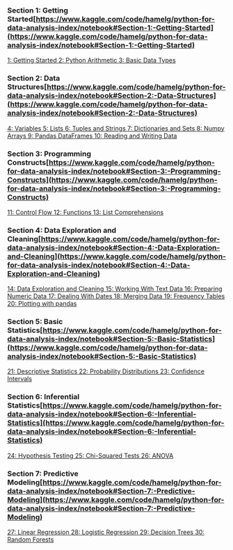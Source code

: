 ### Section 1: Getting Started[https://www.kaggle.com/code/hamelg/python-for-data-analysis-index/notebook#Section-1:-Getting-Started](https://www.kaggle.com/code/hamelg/python-for-data-analysis-index/notebook#Section-1:-Getting-Started)

[1: Getting Started
](https://www.kaggle.com/hamelg/python-for-data-1-getting-started)[2: Python Arithmetic
](https://www.kaggle.com/hamelg/python-for-data-2-python-arithmetic)[3: Basic Data Types](https://www.kaggle.com/hamelg/python-for-data-3-basic-data-types)

### Section 2: Data Structures[https://www.kaggle.com/code/hamelg/python-for-data-analysis-index/notebook#Section-2:-Data-Structures](https://www.kaggle.com/code/hamelg/python-for-data-analysis-index/notebook#Section-2:-Data-Structures)

[4: Variables
](https://www.kaggle.com/hamelg/python-for-data-4-variables)[5: Lists
](https://www.kaggle.com/hamelg/python-for-data-5-lists)[6: Tuples and Strings
](https://www.kaggle.com/hamelg/python-for-data-6-tuples-and-strings)[7: Dictionaries and Sets
](https://www.kaggle.com/hamelg/python-for-data-7-dictionaries-and-sets)[8: Numpy Arrays
](https://www.kaggle.com/hamelg/python-for-data-8-numpy-arrays)[9: Pandas DataFrames
](https://www.kaggle.com/hamelg/python-for-data-9-pandas-dataframes)[10: Reading and Writing Data](https://www.kaggle.com/hamelg/python-for-data-10-reading-and-writing-data)

### Section 3: Programming Constructs[https://www.kaggle.com/code/hamelg/python-for-data-analysis-index/notebook#Section-3:-Programming-Constructs](https://www.kaggle.com/code/hamelg/python-for-data-analysis-index/notebook#Section-3:-Programming-Constructs)

[11: Control Flow
](https://www.kaggle.com/hamelg/python-for-data-11-control-flow)[12: Functions
](https://www.kaggle.com/hamelg/python-for-data-12-functions)[13: List Comprehensions](https://www.kaggle.com/hamelg/python-for-data-13-list-comprehensions)

### Section 4: Data Exploration and Cleaning[https://www.kaggle.com/code/hamelg/python-for-data-analysis-index/notebook#Section-4:-Data-Exploration-and-Cleaning](https://www.kaggle.com/code/hamelg/python-for-data-analysis-index/notebook#Section-4:-Data-Exploration-and-Cleaning)

[14: Data Exploration and Cleaning
](https://www.kaggle.com/hamelg/python-for-data-14-data-exploration-and-cleaning)[15: Working With Text Data
](https://www.kaggle.com/hamelg/python-for-data-15-working-with-text-data)[16: Preparing Numeric Data
](https://www.kaggle.com/hamelg/python-for-data-16-preparing-numeric-data)[17: Dealing With Dates
](https://www.kaggle.com/hamelg/python-for-data-17-dealing-with-dates)[18: Merging Data
](https://www.kaggle.com/hamelg/python-for-data-18-merging-data)[19: Frequency Tables
](https://www.kaggle.com/hamelg/python-for-data-19-frequency-tables)[20: Plotting with pandas](https://www.kaggle.com/hamelg/python-for-data-20-plotting-with-pandas)

### Section 5: Basic Statistics[https://www.kaggle.com/code/hamelg/python-for-data-analysis-index/notebook#Section-5:-Basic-Statistics](https://www.kaggle.com/code/hamelg/python-for-data-analysis-index/notebook#Section-5:-Basic-Statistics)

[21: Descriptive Statistics
](https://www.kaggle.com/hamelg/python-for-data-21-descriptive-statistics)[22: Probability Distributions
](https://www.kaggle.com/hamelg/python-for-data-22-probability-distributions)[23: Confidence Intervals](https://www.kaggle.com/hamelg/python-for-data-23-confidence-intervals)

### Section 6: Inferential Statistics[https://www.kaggle.com/code/hamelg/python-for-data-analysis-index/notebook#Section-6:-Inferential-Statistics](https://www.kaggle.com/code/hamelg/python-for-data-analysis-index/notebook#Section-6:-Inferential-Statistics)

[24: Hypothesis Testing
](https://www.kaggle.com/hamelg/python-for-data-24-hypothesis-testing)[25: Chi-Squared Tests
](https://www.kaggle.com/hamelg/python-for-data-25-chi-squared-tests)[26: ANOVA](https://www.kaggle.com/hamelg/python-for-data-26-ANOVA)

### Section 7: Predictive Modeling[https://www.kaggle.com/code/hamelg/python-for-data-analysis-index/notebook#Section-7:-Predictive-Modeling](https://www.kaggle.com/code/hamelg/python-for-data-analysis-index/notebook#Section-7:-Predictive-Modeling)

[27: Linear Regression
](https://www.kaggle.com/hamelg/python-for-data-27-linear-regression)[28: Logistic Regression
](https://www.kaggle.com/hamelg/python-for-data-28-logistic-regression)[29: Decision Trees
](https://www.kaggle.com/hamelg/python-for-data-29-decision-trees)[30: Random Forests](https://www.kaggle.com/hamelg/python-for-data-30-random-forests)

